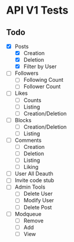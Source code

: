 # API V1 Tests

## Todo

- [x] Posts
    - [x] Creation
    - [x] Deletion
    - [x] Filter by User
- [ ] Followers
    - [ ] Following Count
    - [ ] Follower Count
- [ ] Likes
    - [ ] Counts
    - [ ] Listing
    - [ ] Creation/Deletion
- [ ] Blocks
    - [ ] Creation/Deletion
    - [ ] Listing
- [ ] Comments
    - [ ] Creation
    - [ ] Deletion
    - [ ] Listing
    - [ ] Liking
- [ ] User All Deauth
- [ ] Invite code stub
- [ ] Admin Tools
    - [ ] Delete User
    - [ ] Modify User
    - [ ] Delete Post
- [ ] Modqueue
    - [ ] Remove
    - [ ] Add
    - [ ] View